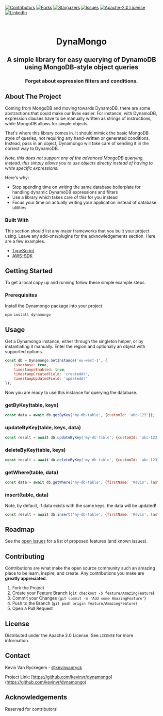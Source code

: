 [![Contributors][contributors-shield]][contributors-url]
[![Forks][forks-shield]][forks-url]
[![Stargazers][stars-shield]][stars-url]
[![Issues][issues-shield]][issues-url]
[![Apache-2.0 License][license-shield]][license-url]
[![LinkedIn][linkedin-shield]][linkedin-url]


<br />
<p align="center">
  <h1 align="center">DynaMongo</h1>
  <h2 align="center">
    A simple library for easy querying of DynamoDB using MongoDB-style object queries
  </h2>
  <h3 align="center">
    Forget about expression filters and conditions.
  </h3>
</p>

## About The Project

Coming from MongoDB and moving towards DynamoDB, there are some abstractions that could make our lives easier. For instance, with DynamoDB, expression clauses have to be manually written as strings of instructions, while MongoDB allows for simple objects.

That's where this library comes in. It should mimick the basic MongoDB style of queries, not requiring any hand-written or generated conditions. Instead, pass in an object, Dynamongo will take care of sending it in the correct way to DynamoDB. 

_Note, this does not support any of the advanced MongoDB querying, instead, this simply allows you to use objects directly instead of having to write specific expressions._

Here's why:
* Stop spending time on writing the same database boilerplate for handling dynamic DynamoDB expressions and filters
* Use a library which takes care of this for you instead
* Focus your time on actually writing your application instead of database utilities

### Built With

This section should list any major frameworks that you built your project using. Leave any add-ons/plugins for the acknowledgements section. Here are a few examples.
* [TypeScript](http://typescriptlang.org)
* [AWS-SDK](https://www.npmjs.com/package/aws-sdk)

## Getting Started

To get a local copy up and running follow these simple example steps.

### Prerequisites

Install the Dynamongo package into your project
  ```sh
  npm install dynamongo
  ```

## Usage

Get a Dynamongo instance, either through the singleton helper, or by instantiating it manually. Enter the region and optionally an object with supported options.
```js
const db = Dynamongo.GetInstance('eu-west-1', {
	isVerbose: true,
	timestampsEnabled: true,
	timestampCreatedField: 'createdAt',
	timestampUpdatedField: 'updatedAt'
});
```

Now you are ready to use this instance for querying the database.

### getByKey(table, keys)
```js
const data = await db.getByKey('my-db-table', {customId: 'abc-123'});
```

### updateByKey(table, keys, data)
```js
const result = await db.updateByKey('my-db-table', {customId: 'abc-123'}, {newData: '123'});
```

### deleteByKey(table, keys)
```js
const result = await db.deleteByKey('my-db-table', {customId: 'abc-123'});
```

### getWhere(table, data)

```js
const data = await db.getWhere('my-db-table', {firstName: 'Kevin', lastName: 'Van Ryckegem'});
```

### insert(table, data)
Note, by default, if data exists with the same keys, the data will be updated!

```js
const result = await db.insert('my-db-table', {firstName: 'Kevin', lastName: 'Van Ryckegem'});
```

## Roadmap

See the [open issues](https://github.com/kevinvr/dynamongo/issues) for a list of proposed features (and known issues).


## Contributing

Contributions are what make the open source community such an amazing place to be learn, inspire, and create. Any contributions you make are **greatly appreciated**.

1. Fork the Project
2. Create your Feature Branch (`git checkout -b feature/AmazingFeature`)
3. Commit your Changes (`git commit -m 'Add some AmazingFeature'`)
4. Push to the Branch (`git push origin feature/AmazingFeature`)
5. Open a Pull Request



<!-- LICENSE -->
## License

Distributed under the Apache 2.0 License. See `LICENSE` for more information.

<!-- CONTACT -->
## Contact

Kevin Van Ryckegem - [@kevinvanryck](https://twitter.com/kevinvanryck)

Project Link: [https://github.com/kevinvr/dynamongo](https://github.com/kevinvr/dynamongo)

## Acknowledgements
Reserved for contributors!


<!-- MARKDOWN LINKS & IMAGES -->
[contributors-shield]: https://img.shields.io/github/contributors/kevinvr/Dynamongo.svg?style=for-the-badge
[contributors-url]: https://github.com/kevinvr/Dynamongo/graphs/contributors
[forks-shield]: https://img.shields.io/github/forks/kevinvr/Dynamongo.svg?style=for-the-badge
[forks-url]: https://github.com/kevinvr/Dynamongo/network/members
[stars-shield]: https://img.shields.io/github/stars/kevinvr/Dynamongo.svg?style=for-the-badge
[stars-url]: https://github.com/kevinvr/Dynamongo/stargazers
[issues-shield]: https://img.shields.io/github/issues/kevinvr/Dynamongo.svg?style=for-the-badge
[issues-url]: https://github.com/kevinvr/Dynamongo/issues
[license-shield]: https://img.shields.io/github/license/kevinvr/Dynamongo.svg?style=for-the-badge
[license-url]: https://github.com/kevinvr/Dynamongo/blob/master/LICENSE.txt
[linkedin-shield]: https://img.shields.io/badge/-LinkedIn-black.svg?style=for-the-badge&logo=linkedin&colorB=555
[linkedin-url]: https://linkedin.com/in/kevin-van-ryckegem